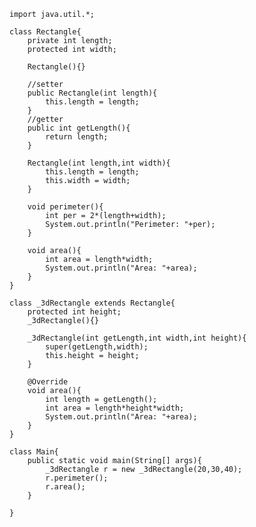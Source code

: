     import java.util.*;

    class Rectangle{
        private int length;
        protected int width;

        Rectangle(){}

        //setter
        public Rectangle(int length){
            this.length = length;
        }   
        //getter
        public int getLength(){
            return length;
        }

        Rectangle(int length,int width){
            this.length = length;
            this.width = width;
        }

        void perimeter(){
            int per = 2*(length+width);
            System.out.println("Perimeter: "+per);
        }

        void area(){
            int area = length*width;
            System.out.println("Area: "+area);
        }
    }

    class _3dRectangle extends Rectangle{
        protected int height;
        _3dRectangle(){}

        _3dRectangle(int getLength,int width,int height){
            super(getLength,width);
            this.height = height;
        }

        @Override
        void area(){
            int length = getLength();
            int area = length*height*width;
            System.out.println("Area: "+area);
        }
    }

    class Main{
        public static void main(String[] args){
            _3dRectangle r = new _3dRectangle(20,30,40);
            r.perimeter();
            r.area();
        }

    }
    
    

